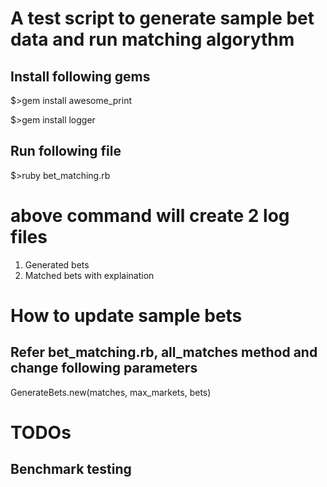 # A test script to generate sample bet data and run matching algorythm
## Install following gems
  $>gem install awesome_print
  
  $>gem install logger
  
## Run following file 

$>ruby bet_matching.rb

# above command will create 2 log files
  1. Generated bets
  2. Matched bets with explaination
  
  
# How to update sample bets
  ## Refer bet_matching.rb, all_matches method and change following parameters
  GenerateBets.new(matches, max_markets, bets)


# TODOs
  ## Benchmark testing
